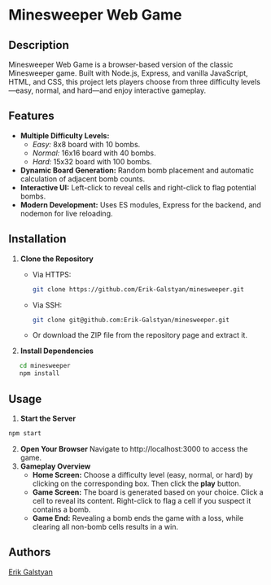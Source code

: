 # Minesweeper Web Game

## Description

Minesweeper Web Game is a browser-based version of the classic Minesweeper game. Built with Node.js, Express, and vanilla JavaScript, HTML, and CSS, this project lets players choose from three difficulty levels—easy, normal, and hard—and enjoy interactive gameplay.

## Features

- **Multiple Difficulty Levels:** 
  - *Easy:* 8x8 board with 10 bombs.
  - *Normal:* 16x16 board with 40 bombs.
  - *Hard:* 15x32 board with 100 bombs.
- **Dynamic Board Generation:** Random bomb placement and automatic calculation of adjacent bomb counts.
- **Interactive UI:** Left-click to reveal cells and right-click to flag potential bombs.
- **Modern Development:** Uses ES modules, Express for the backend, and nodemon for live reloading.

## Installation

1. **Clone the Repository**

   - Via HTTPS:
     ```bash
     git clone https://github.com/Erik-Galstyan/minesweeper.git
     ```
   - Via SSH:
     ```bash
     git clone git@github.com:Erik-Galstyan/minesweeper.git
     ```
   - Or download the ZIP file from the repository page and extract it.

2. **Install Dependencies**

```bash
   cd minesweeper
   npm install
```

## Usage
1. **Start the Server**
 ```bash
 npm start
```
2. **Open Your Browser**
 Navigate to http://localhost:3000 to access the game.
3. **Gameplay Overview**
   - **Home Screen:** Choose a difficulty level (easy, normal, or hard) by clicking on the corresponding box. Then click the **play** button.
   - **Game Screen:** The board is generated based on your choice. Click a cell to reveal its content. Right-click to flag a cell if you suspect it contains a bomb.
   - **Game End:** Revealing a bomb ends the game with a loss, while clearing all non-bomb cells results in a win.

## Authors
[Erik Galstyan](https://github.com/Erik-Galstyan)

